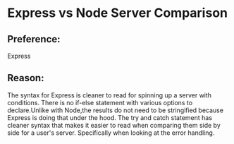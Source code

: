 # Express vs Node Server Comparison

## Preference:

Express

## Reason:

The syntax for Express is cleaner to read for spinning up a server with conditions. There is no if-else statement with various options to declare.Unlike with Node,the results do not need to be stringified because Express is doing that under the hood. The try and catch statement has cleaner syntax that makes it easier to read when comparing them side by side for a user's server. Specifically when looking at the error handling.
